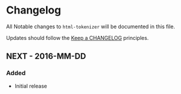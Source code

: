 # Changelog

All Notable changes to `html-tokenizer` will be documented in this file.

Updates should follow the [Keep a CHANGELOG](http://keepachangelog.com/) principles.

## NEXT - 2016-MM-DD

### Added
- Initial release
